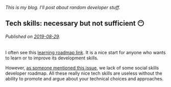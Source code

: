 _This is my blog. I'll post about random developer stuff._

<!-- 
future topics:
- everyhting As code... 
- Open by défaut
- 
-->

## Tech skills: necessary but not sufficient :no_mouth:

###### Published on [2019-08-29](https://xkcd.com/1179/).

I often see this [learning roadmap link](https://github.com/kamranahmedse/developer-roadmap). It is a nice start for anyone who wants to learn or to improve its development skills. 

However, [as someone mentioned this issue](https://github.com/kamranahmedse/developer-roadmap/issues/40), we lack of some social skills developer roadmap. All these really nice tech skills are useless without the ability to promote and argue about your technical choices and approaches. 
